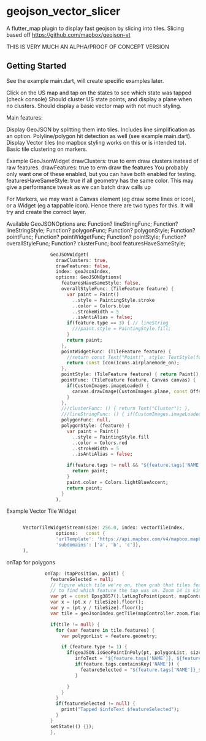 # geojson_vector_slicer

A flutter_map plugin to display fast geojson by slicing into tiles.
Slicing based off https://github.com/mapbox/geojson-vt

THIS IS VERY MUCH AN ALPHA/PROOF OF CONCEPT VERSION

## Getting Started

See the example main.dart, will create specific examples later. 

Click on the US map and tap on the states to see which state was tapped (check console)
Should cluster US state points, and display a plane when no clusters.
Should display a basic vector map with not much styling.

Main features:

Display GeoJSON by splitting them into tiles. Includes line simplification as an option.
Polyline/polygon hit detection as well (see example main.dart).
Display Vector tiles (no mapbox styling works on this or is intended to).
Basic tile clustering on markers.

Example GeoJsonWidget
drawClusters: true to erm draw clusters instead of raw features.
drawFeatures: true to erm draw the features
You probably only want one of these enabled, but you can have both enabled for testing.
featuresHaveSameStyle: true if all geometry has the same color. This may give a performance tweak as we can batch draw calls up

For Markers, we may want a Canvas element (eg draw some lines or icon), or a Widget (eg a tappable icon). Hence there are two types for this. It will try and create the correct layer.

Available  GeoJSONOptions are:
Function? lineStringFunc;
Function? lineStringStyle;
Function? polygonFunc;
Function? polygonStyle;
Function? pointFunc;
Function? pointWidgetFunc;
Function? pointStyle;
Function? overallStyleFunc;
Function? clusterFunc;
bool featuresHaveSameStyle;

```dart
                GeoJSONWidget(
                  drawClusters: true,
                  drawFeatures: false,
                  index: geoJsonIndex,
                  options: GeoJSONOptions(
                    featuresHaveSameStyle: false,
                    overallStyleFunc: (TileFeature feature) {
                      var paint = Paint()
                        ..style = PaintingStyle.stroke
                        ..color = Colors.blue
                        ..strokeWidth = 5
                        ..isAntiAlias = false;
                      if(feature.type == 3) { // lineString
                        ///paint.style = PaintingStyle.fill;
                      }
                      return paint;
                    },
                    pointWidgetFunc: (TileFeature feature) {
                      //return const Text("Point!", style: TextStyle(fontSize: 10));
                      return const Icon(Icons.airplanemode_on);
                    },
                    pointStyle: (TileFeature feature) { return Paint(); },
                    pointFunc: (TileFeature feature, Canvas canvas) {
                      if(CustomImages.imageLoaded) {
                        canvas.drawImage(CustomImages.plane, const Offset(0.0, 0.0), Paint());
                      }
                    },
                    ///clusterFunc: () { return Text("Cluster"); },
                    ///lineStringFunc: () { if(CustomImages.imageLoaded) return CustomImages.plane;}
                    polygonFunc: null,
                    polygonStyle: (feature) {
                      var paint = Paint()
                        ..style = PaintingStyle.fill
                        ..color = Colors.red
                        ..strokeWidth = 5
                        ..isAntiAlias = false;

                      if(feature.tags != null && "${feature.tags['NAME']}_${feature.tags['COUNTY']}" == featureSelected) {
                        return paint;
                      }
                      paint.color = Colors.lightBlueAccent;
                      return paint;
                    }
                  ),
```

Example Vector Tile Widget
```dart

      VectorTileWidgetStream(size: 256.0, index: vectorTileIndex,
                  options:   const {
                  'urlTemplate': 'https://api.mapbox.com/v4/mapbox.mapbox-streets-v8/{z}/{x}/{y}.mvt?mapbox://styles/<name>/<key/',
                  'subdomains': ['a', 'b', 'c']},
      ),

```

onTap for polygons

```dart
              onTap: (tapPosition, point) {
                featureSelected = null;
                // figure which tile we're on, then grab that tiles features to loop through
                // to find which feature the tap was on. Zoom 14 is kinda arbitrary here
                var pt = const Epsg3857().latLngToPoint(point, mapController.zoom.floorToDouble());
                var x = (pt.x / tileSize).floor();
                var y = (pt.y / tileSize).floor();
                var tile = geoJsonIndex.getTile(mapController.zoom.floor(), x, y);

                if(tile != null) {
                  for (var feature in tile.features) {
                    var polygonList = feature.geometry;

                    if (feature.type != 1) {
                      if(geoJSON.isGeoPointInPoly(pt, polygonList, size: tileSize)) {
                         infoText = "${feature.tags['NAME']}, ${feature.tags['NAME']} tapped";
                         if(feature.tags.containsKey('NAME')) {
                           featureSelected = "${feature.tags['NAME']}_${feature.tags['COUNTY']}";
                         }

                      }
                    }
                  }
                  if(featureSelected != null) {
                    print("Tapped $infoText $featureSelected");
                  }
                }
                setState(() {});
                },

```